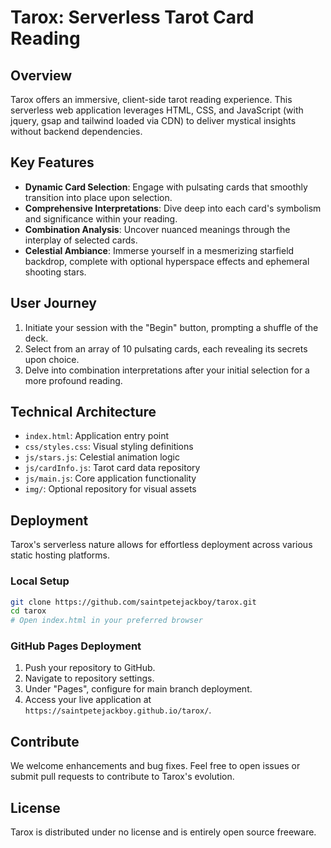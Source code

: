 # Tarox: Serverless Tarot Card Reading

## Overview

Tarox offers an immersive, client-side tarot reading experience. This serverless web application leverages HTML, CSS, and JavaScript (with jquery, gsap and tailwind loaded via CDN) to deliver mystical insights without backend dependencies.

## Key Features

- **Dynamic Card Selection**: Engage with pulsating cards that smoothly transition into place upon selection.
- **Comprehensive Interpretations**: Dive deep into each card's symbolism and significance within your reading.
- **Combination Analysis**: Uncover nuanced meanings through the interplay of selected cards.
- **Celestial Ambiance**: Immerse yourself in a mesmerizing starfield backdrop, complete with optional hyperspace effects and ephemeral shooting stars.

## User Journey

1. Initiate your session with the "Begin" button, prompting a shuffle of the deck.
2. Select from an array of 10 pulsating cards, each revealing its secrets upon choice.
3. Delve into combination interpretations after your initial selection for a more profound reading.

## Technical Architecture

- `index.html`: Application entry point
- `css/styles.css`: Visual styling definitions
- `js/stars.js`: Celestial animation logic
- `js/cardInfo.js`: Tarot card data repository
- `js/main.js`: Core application functionality
- `img/`: Optional repository for visual assets

## Deployment

Tarox's serverless nature allows for effortless deployment across various static hosting platforms.

### Local Setup

```bash
git clone https://github.com/saintpetejackboy/tarox.git
cd tarox
# Open index.html in your preferred browser
```

### GitHub Pages Deployment

1. Push your repository to GitHub.
2. Navigate to repository settings.
3. Under "Pages", configure for main branch deployment.
4. Access your live application at `https://saintpetejackboy.github.io/tarox/`.

## Contribute

We welcome enhancements and bug fixes. Feel free to open issues or submit pull requests to contribute to Tarox's evolution.

## License

Tarox is distributed under no license and is entirely open source freeware.